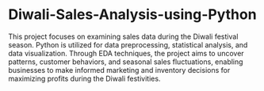 # Diwali-Sales-Analysis-using-Python
This project focuses on examining sales data during the Diwali festival season. Python is utilized for data preprocessing, statistical analysis, and data visualization. Through EDA techniques, the project aims to uncover patterns, customer behaviors, and seasonal sales fluctuations, enabling businesses to make informed marketing and inventory decisions for maximizing profits during the Diwali festivities.
